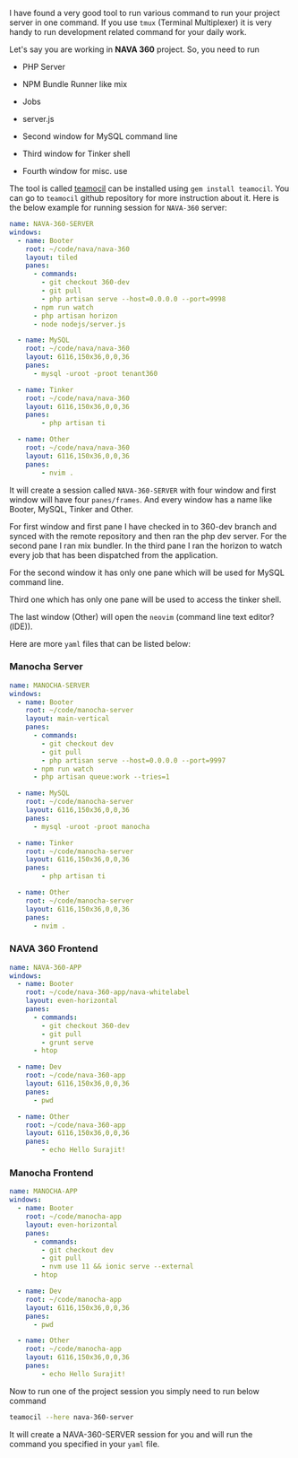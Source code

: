 I have found a very good tool to run various command to run your project server in one command. If you use `tmux` (Terminal Multiplexer) it is very handy to run development related command for your daily work. 



Let's say you are working in **NAVA 360** project. So, you need to run

- PHP Server

- NPM Bundle Runner like mix

- Jobs

- server.js

- Second window for MySQL command line

- Third window for Tinker shell

- Fourth window for misc. use



The tool is called [teamocil](https://github.com/remi/teamocil) can be installed using `gem install teamocil`. You can go to `teamocil` github repository for more instruction about it. Here is the below example for running session for `NAVA-360` server:



```yaml
name: NAVA-360-SERVER
windows:
  - name: Booter
    root: ~/code/nava/nava-360
    layout: tiled
    panes:
      - commands:
        - git checkout 360-dev
        - git pull
        - php artisan serve --host=0.0.0.0 --port=9998
      - npm run watch
      - php artisan horizon
      - node nodejs/server.js

  - name: MySQL
    root: ~/code/nava/nava-360
    layout: 6116,150x36,0,0,36
    panes:
      - mysql -uroot -proot tenant360

  - name: Tinker
    root: ~/code/nava/nava-360
    layout: 6116,150x36,0,0,36
    panes:
        - php artisan ti

  - name: Other
    root: ~/code/nava/nava-360
    layout: 6116,150x36,0,0,36
    panes:
        - nvim .
```

It will create a session called `NAVA-360-SERVER` with four window and first window will have four `panes/frames`. And every window has a name like Booter, MySQL, Tinker and Other.

For first window and first pane I have checked in to 360-dev branch and synced with the remote repository and then ran the php dev server. For the second pane I ran mix bundler. In the third pane I ran the horizon to watch every job that has been dispatched from the application.

For the second window it has only one pane which will be used for MySQL command line.

Third one which has only one pane will be used to access the tinker shell.

The last window (Other) will open the `neovim` (command line text editor?(IDE)).



Here are more `yaml` files that can be listed below:



### Manocha Server

```yaml
name: MANOCHA-SERVER
windows:
  - name: Booter
    root: ~/code/manocha-server
    layout: main-vertical
    panes:
      - commands:
        - git checkout dev
        - git pull
        - php artisan serve --host=0.0.0.0 --port=9997
      - npm run watch
      - php artisan queue:work --tries=1

  - name: MySQL
    root: ~/code/manocha-server
    layout: 6116,150x36,0,0,36
    panes:
      - mysql -uroot -proot manocha

  - name: Tinker
    root: ~/code/manocha-server
    layout: 6116,150x36,0,0,36
    panes:
        - php artisan ti

  - name: Other
    root: ~/code/manocha-server
    layout: 6116,150x36,0,0,36
    panes:
      - nvim .

```



### NAVA 360 Frontend

```yaml
name: NAVA-360-APP
windows:
  - name: Booter
    root: ~/code/nava-360-app/nava-whitelabel
    layout: even-horizontal
    panes:
      - commands:
        - git checkout 360-dev
        - git pull
        - grunt serve
      - htop

  - name: Dev
    root: ~/code/nava-360-app
    layout: 6116,150x36,0,0,36
    panes:
      - pwd

  - name: Other
    root: ~/code/nava-360-app
    layout: 6116,150x36,0,0,36
    panes:
        - echo Hello Surajit!
```



### Manocha Frontend

```yaml
name: MANOCHA-APP
windows:
  - name: Booter
    root: ~/code/manocha-app
    layout: even-horizontal
    panes:
      - commands:
        - git checkout dev
        - git pull
        - nvm use 11 && ionic serve --external
      - htop

  - name: Dev
    root: ~/code/manocha-app
    layout: 6116,150x36,0,0,36
    panes:
      - pwd

  - name: Other
    root: ~/code/manocha-app
    layout: 6116,150x36,0,0,36
    panes:
        - echo Hello Surajit!
```



Now to run one of the project session you simply need to run below command

```bash
teamocil --here nava-360-server
```

It will create a NAVA-360-SERVER session for you and will run the command you specified in your `yaml` file.
